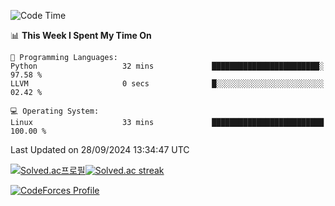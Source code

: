 
<!--START_SECTION:waka-->
![Code Time](http://img.shields.io/badge/Code%20Time-3%2C648%20hrs%2048%20mins-blue)

📊 **This Week I Spent My Time On** 

```text
💬 Programming Languages: 
Python                   32 mins             ████████████████████████░   97.58 % 
LLVM                     0 secs              █░░░░░░░░░░░░░░░░░░░░░░░░   02.42 % 

💻 Operating System: 
Linux                    33 mins             █████████████████████████   100.00 % 
```


 Last Updated on 28/09/2024 13:34:47 UTC
<!--END_SECTION:waka-->


[![Solved.ac프로필](http://mazassumnida.wtf/api/generate_badge?boj=hckim96)](https://solved.ac/hckim96)[![Solved.ac streak](http://mazandi.herokuapp.com/api?handle=hckim96&theme=dark)](https://solved.ac/hckim96)


[![CodeForces Profile](https://cf.leed.at?id=hckim96)](https://codeforces.com/profile/hckim96)

